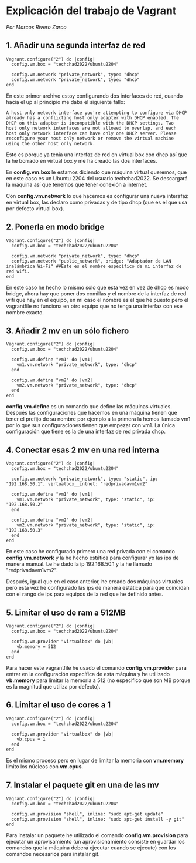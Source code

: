 # Explicación del trabajo de Vagrant
*Por Marcos Rivero Zarco*

## 1. Añadir una segunda interfaz de red
```vagrantfile
Vagrant.configure("2") do |config|
  config.vm.box = "techchad2022/ubuntu2204"

  config.vm.network "private_network", type: "dhcp"
  config.vm.network "private_network", type: "dhcp"
end
```
En este primer archivo estoy configurando dos interfaces de red, cuando hacia el up al principio me daba el siguiente fallo:

```
A host only network interface you're attempting to configure via DHCP
already has a conflicting host only adapter with DHCP enabled. The
DHCP on this adapter is incompatible with the DHCP settings. Two
host only network interfaces are not allowed to overlap, and each
host only network interface can have only one DHCP server. Please
reconfigure your host only network or remove the virtual machine
using the other host only network.
```

Esto es porque ya tenia una interfaz de red en virtual box con dhcp así que la he borrado en virtual box y me ha creado las dos interfaces.

En **config.vm.box** le estamos diciendo que máquina virtual queremos, que en este caso es un Ubuntu 2204 del usuario techchad2022. Se descargará la máquina así que tenemos que tener conexión a internet.

Con **config.vm.network** lo que hacemos es configurar una nueva interafaz en virtual box, las declaro como privadas y de tipo dhcp (que es el que usa por defecto virtual box).

## 2. Ponerla en modo bridge
```vagrantfile
Vagrant.configure("2") do |config|
  config.vm.box = "techchad2022/ubuntu2204"

  config.vm.network "private_network", type: "dhcp"
  config.vm.network "public_network", bridge: "Adaptador de LAN inalámbrica Wi-Fi" ##Este es el nombre específico de mi interfaz de red wifi.
end
```
En este caso he hecho lo mismo solo que esta vez en vez de dhcp es modo bridge, ahora hay que poner dos comillas y el nombre de la interfaz de red wifi que hay en el equipo, en mi caso el nombre es el que he puesto pero el vagrantfile no funciona en otro equipo que no tenga una interfaz con ese nombre exacto.

## 3. Añadir 2 mv en un sólo fichero
```vagrantfile
Vagrant.configure("2") do |config|
  config.vm.box = "techchad2022/ubuntu2204"

  config.vm.define "vm1" do |vm1|
    vm1.vm.network "private_network", type: "dhcp"
  end

  config.vm.define "vm2" do |vm2|
    vm2.vm.network "private_network", type: "dhcp"
  end
end
```
**config.vm.define** es un comando que define las máquinas virtuales. Después las configuraciones que hacemos en una máquina tienen que tener el prefijo de su nombre por ejemplo a la primera la hemos llamado vm1 por lo que sus configuraciones tienen que empezar con vm1. La única configuración que tiene es la de una interfaz de red privada dhcp. 

## 4. Conectar esas 2 mv en una red interna
```vagrantfile
Vagrant.configure("2") do |config|
  config.vm.box = "techchad2022/ubuntu2204"

  config.vm.network "private_network", type: "static", ip: "192.168.50.1", virtualbox__intnet: "redprivadavm1vm2"

  config.vm.define "vm1" do |vm1|
    vm1.vm.network "private_network", type: "static", ip: "192.168.50.2"
  end

  config.vm.define "vm2" do |vm2|
    vm2.vm.network "private_network", type: "static", ip: "192.168.50.3"
  end
end
```
En este caso he configurado primero una red privada con el comando **config.vm.network** y la he hecho estática para configurar yo las ips de manera manual. Le he dado la ip 192.168.50.1 y la he llamado "redprivadavm1vm2".

Después, igual que en el caso anterior, he creado dos máquinas virtuales pero esta vez he configurado las ips de manera estática para que coincidan con el rango de ips para equipos de la red que he definido antes.


## 5. Limitar el uso de ram a 512MB
```vagrantfile
Vagrant.configure("2") do |config|
  config.vm.box = "techchad2022/ubuntu2204"

  config.vm.provider "virtualbox" do |vb|
    vb.memory = 512
  end
end
```
Para hacer este vagrantfile he usado el comando **config.vm.provider** para entrar en la configuración específica de esta máquina y he utilizado **vb.memory** para limitar la memoria a 512 (no especifico que son MB porque es la magnitud que utiliza por defecto).


## 6. Limitar el uso de cores a 1
```vagrantfile
Vagrant.configure("2") do |config|
  config.vm.box = "techchad2022/ubuntu2204"

  config.vm.provider "virtualbox" do |vb|
    vb.cpus = 1
  end
end
```
Es el mismo proceso pero en lugar de limitar la memoria con **vm.memory** limito los núcleos con **vm.cpus**.

## 7. Instalar el paquete git en una de las mv
```vagrantfile
Vagrant.configure("2") do |config|
  config.vm.box = "techchad2022/ubuntu2204"

  config.vm.provision "shell", inline: "sudo apt-get update"
  config.vm.provision "shell", inline: "sudo apt-get install -y git"
end
```
Para instalar un paquete he utilizado el comando **config.vm.provision** para ejecutar un aprovisamiento (un aprovisionamiento consiste en guardar los comandos que la máquina deberá ejecutar cuando se ejecute) con los comandos necesarios para instalar git.





